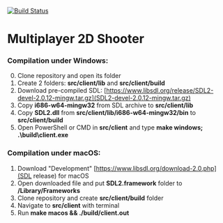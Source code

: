 [![Build Status](https://travis-ci.org/KoroLion/tp_lk_2d_mp_shooter.svg?branch=dev)](https://travis-ci.org/KoroLion/tp_lk_2d_mp_shooter)

# Multiplayer 2D Shooter

### Compilation under Windows:
0. Clone repository and open its folder
1. Create 2 folders: **src/client/lib** and **src/client/build**
2. Download pre-compiled SDL: [https://www.libsdl.org/release/SDL2-devel-2.0.12-mingw.tar.gz](SDL2-devel-2.0.12-mingw.tar.gz)
3. Copy **i686-w64-mingw32** from SDL archive to **src/client/lib**
4. Copy **SDL2.dll** from **src/client/lib/i686-w64-mingw32/bin** to **src/client/build**
5. Open PowerShell or CMD in **src/client** and type **make windows; .\build\client.exe**

### Compilation under macOS:
1. Download "Development" [https://www.libsdl.org/download-2.0.php](SDL release) for macOS
2. Open downloaded file and put **SDL2.framework** folder to **/Library/Frameworks**
3. Clone repository and create **src/client/build** folder
4. Navigate to **src/client** with terminal
5. Run **make macos && ./build/client.out**
